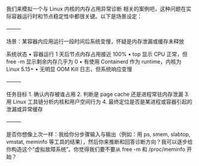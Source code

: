 我们来模拟一个与 Linux 内核的内存占用异常诊断 相关的案例吧，这种问题在实际容器运行时和节点稳定性中都很关键。以下是场景设定：

⸻

场景：某容器内应用运行一段时间后系统变慢，怀疑是内存泄漏或缓存未释放

系统状态
	•	容器运行 1 天后节点内存占用接近 100%
	•	top 显示 CPU 正常，但 free -m 显示剩余内存几乎为 0
	•	有使用 Containerd 作为 runtime，内核为 Linux 5.15+
	•	无明显 OOM Kill 日志，但系统响应变慢

⸻

任务目标
	1.	确认内存被谁占用
	2.	判断是 page cache 还是进程常驻内存泄漏
	3.	用 Linux 工具链分析内核和用户空间行为
	4.	最终定位是否是某进程或容器引起的泄漏或异常缓存

⸻

是否你想像上次一样：我给你分步骤输入与输出（例如：用 ps, smem, slabtop, vmstat, meminfo 等工具的结果），然后你来推断和回答诊断方向？我可以逐步给你构造这个“虚拟故障系统”。你觉得我们要不要从 free -m 和 /proc/meminfo 开始？
